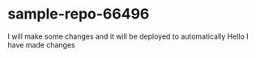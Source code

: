 # sample-repo-66496
I will make some changes and it will be deployed to automatically
Hello
I have made changes
